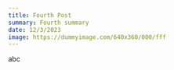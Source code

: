 ```yaml
---
title: Fourth Post
summary: Fourth summary
date: 12/3/2023
image: https://dummyimage.com/640x360/000/fff
---
```


abc
